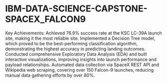 # IBM-DATA-SCIENCE-CAPSTONE-SPACEX_FALCON9
Key Achievements:
Achieved 76.9% success rate at the KSC LC-39A launch site, making it the most reliable site.
Implemented a Decision Tree model, which proved to be the best-performing classification algorithm, demonstrating the highest accuracy in predicting landing outcomes.
Conducted comprehensive Exploratory Data Analysis (EDA) and built interactive visualizations, improving insights into launch performance and payload relationships.
Automated data collection via SpaceX REST API and Wikipedia web scraping, covering over 150 Falcon-9 launches, reducing manual data gathering efforts by over 80%.
